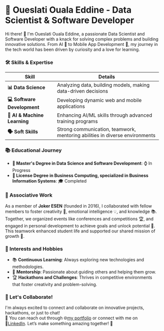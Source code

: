 # 🚀 Oueslati Ouala Eddine - Data Scientist & Software Developer

Hi there! 👋 I'm Oueslati Ouala Eddine, a passionate Data Scientist and Software Developer with a knack for solving complex problems and building innovative solutions. From AI 🤖 to Mobile App Development 📱, my journey in the tech world has been driven by curiosity and a love for learning.

### 🛠️ Skills & Expertise
| **Skill**               | **Details**                                                                 |
|-------------------------|-----------------------------------------------------------------------------|
| **📊 Data Science**      | Analyzing data, building models, making data-driven decisions               |
| **💻 Software Development** | Developing dynamic web and mobile applications                           |
| **🤖 AI & Machine Learning** | Enhancing AI/ML skills through advanced training programs                 |
| **🗣️ Soft Skills**       | Strong communication, teamwork, mentoring abilities in diverse environments |

### 📚 Educational Journey
- **📖 Master's Degree in Data Science and Software Development**: ⌚ In Progress
- **📜 License Degree in Business Computing, specialized in Business Information Systems**: 🎓 Completed 


### 🤝 Associative Work
As a member of **Joker ESEN** (founded in 2016), I collaborated with fellow members to foster creativity 🎨, emotional intelligence 💡, and knowledge 📚. Together, we organized events like conferences and competitions 🏆, and engaged in personal development to achieve goals and unlock potential 🚀. This teamwork enhanced student life and supported our shared mission of growth 🌟.

### 🌱 Interests and Hobbies
- 📚 **Continuous Learning**: Always exploring new technologies and methodologies.
- 🤝 **Mentorship**: Passionate about guiding others and helping them grow.
- 🏆 **Hackathons and Challenges**: Thrives in competitive environments that foster creativity and problem-solving.

### 🌟 Let's Collaborate!
I'm always excited to connect and collaborate on innovative projects, hackathons, or just to chat!<br> 🤝 You can reach out through 🌐[my portfolio](https://sites.google.com/view/oueslatioualaeddine/experience/associative) or connect with me on 🔗[LinkedIn](https://www.linkedin.com/in/ouala-eddine-oueslati-035544244/). Let’s make something amazing together! 🚀
